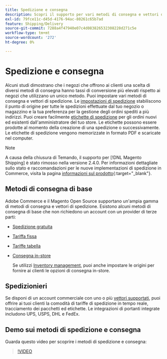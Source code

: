 ```yaml
---
title: Spedizione e consegna
description: Scopri il supporto per vari metodi di consegna e vettori di spedizione che puoi offrire ai tuoi clienti.
exl-id: 79fce11c-d45d-4176-94ac-80261c65b7ad
feature: Shipping/Delivery
source-git-commit: 7288a4f47940e07c4d083826532308228d271c5e
workflow-type: tm+mt
source-wordcount: '272'
ht-degree: 0%

---
```


# Spedizione e consegna

Alcuni studi dimostrano che i negozi che offrono ai clienti una scelta di diversi metodi di consegna hanno tassi di conversione più elevati rispetto ai negozi che utilizzano un unico metodo. Puoi impostare vari metodi di consegna e vettori di spedizione. Le [impostazioni di spedizione](shipping-settings.md) stabiliscono il punto di origine per tutte le spedizioni effettuate dal tuo negozio o magazzino e la tua preferenza per la gestione degli ordini spediti a più indirizzi. Puoi creare facilmente [etichette di spedizione](shipping-labels.md) per gli ordini nuovi ed esistenti dall&#39;amministratore del tuo store. Le etichette possono essere prodotte al momento della creazione di una spedizione o successivamente. Le etichette di spedizione vengono memorizzate in formato PDF e scaricate nel computer.

>[!NOTE]
>
>A causa della chiusura di Temando, il supporto per [!DNL Magento Shipping] è stato rimosso nella versione 2.4.0. Per informazioni dettagliate sullo stato e raccomandazioni per le nuove implementazioni di spedizione in Commerce, visita la pagina [informazioni sul prodotto](https://business.adobe.com/it/products/magento/shipping.html){:target="_blank"}.

## Metodi di consegna di base

Adobe Commerce e il Magento Open Source supportano un&#39;ampia gamma di metodi di consegna e vettori di spedizione. Esistono alcuni metodi di consegna di base che non richiedono un account con un provider di terze parti:

* [Spedizione gratuita](shipping-free.md)

* [Tariffa fissa](shipping-flat-rate.md)

* [Tariffe tabella](shipping-table-rate.md)

* [Consegna in-store](shipping-in-store-delivery.md)

  Se utilizzi [Inventory management](../inventory-management/introduction.md), puoi anche impostare le origini per fornire ai clienti le opzioni di consegna in-store.

## Spedizionieri

Se disponi di un account commerciale con uno o più [vettori supportati](carriers.md), puoi offrire ai tuoi clienti la comodità di tariffe di spedizione in tempo reale, tracciamento dei pacchetti ed etichette. Le integrazioni di portanti integrate includono UPS, USPS, DHL e FedEx.

## Demo sui metodi di spedizione e consegna

Guarda questo video per scoprire i metodi di spedizione e consegna:

>[!VIDEO](https://video.tv.adobe.com/v/3410207/?quality=12&learn=on&captions=ita)
